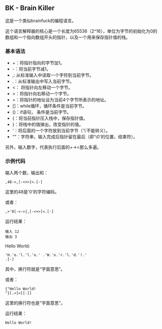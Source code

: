 ## BK - Brain Killer
这是一个类似brainfuck的编程语言。

这个语言解释器的核心是一个长度为65536（2^16），单位为字节的初始化为0的数组和一个指向数组开头的指针，以及一个用来保存指针值的栈。

### 基本语法
- +：将指针指向的字节加1。
- -：将当前字节减1。
- ,: 从标准输入中读取一个字符到当前字节。
- .：从标准输出中写入当前字节。
- <： 将指针向左移动一个字节。
- \>：将指针向右移动一个字节。
- =：将指针的地址设为当前4个字节所表示的地址。
- []：while循环，循环条件是当前字节。
- ()：if语句， 条件是当前字节。
- {：将当前指针压入栈中，保存指针值。
- }：将栈中的值弹出，改变指针的值。
- '：将后面的一个字符放到当前字节（'\\'不能转义）。
- ""：字符串，输入完成后指针留在最后（即'\\0'的位置，结束符）。

另外，输入数字，代表执行后面的+-><那么多遍。

### 示例代码

输入两个数，输出和：
```
,48->,[-<+>]<.[-]
```
这里的48是'0'的字符编码。

或者：
```
,>'0[-<->],[-<+>]<.[-]
```

运行结果：
```
输入 12
输出 3
```

Hello World:
```
'H.'e.'l.'l.'o.' .'W.'o.'r.'l.'d.'!.'
.[-]
```
其中，换行符就是“字面意思”。

或者：
```
{"Hello World!
"}[.>]<[[-]]
```
这里的换行符也是“字面意思”。

运行结果：
```
Hello World!
```
